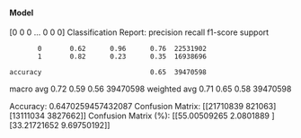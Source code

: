 #### Model
[0 0 0 ... 0 0 0]
Classification Report:
              precision    recall  f1-score   support

           0       0.62      0.96      0.76  22531902
           1       0.82      0.23      0.35  16938696

    accuracy                           0.65  39470598
   macro avg       0.72      0.59      0.56  39470598
weighted avg       0.71      0.65      0.58  39470598

Accuracy: 0.6470259457432087
Confusion Matrix:
[[21710839   821063]
 [13111034  3827662]]
Confusion Matrix (%):
[[55.00509265  2.0801889 ]
 [33.21721652  9.69750192]]
